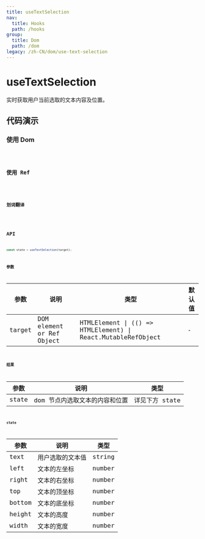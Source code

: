 ```yaml
---
title: useTextSelection
nav:
  title: Hooks
  path: /hooks
group:
  title: Dom
  path: /dom
legacy: /zh-CN/dom/use-text-selection
---
```


# useTextSelection

实时获取用户当前选取的文本内容及位置。

## 代码演示

### 使用 Dom

<code src="./demo/demo1.tsx" />

### 使用 Ref

<code src="./demo/demo3.tsx" />

### 划词翻译

<code src="./demo/demo2.tsx" />


## API

``` typescript
const state = useTextSelection(target);
```

### 参数

| 参数 | 说明 | 类型 | 默认值 |
|-----|-----|-----|-----|
| target | DOM element or Ref Object | HTMLElement \| (() => HTMLElement) \| React.MutableRefObject | - |

### 结果

| 参数 | 说明 | 类型 |
|-----|-----|-----|
| state | dom 节点内选取文本的内容和位置 | 详见下方 state |

#### state

| 参数 | 说明 | 类型 |
|-----|-----|-----|
| text | 用户选取的文本值 | string |
| left | 文本的左坐标 | number |
| right | 文本的右坐标 | number |
| top | 文本的顶坐标 | number |
| bottom | 文本的底坐标 | number |
| height | 文本的高度 | number |
| width | 文本的宽度 | number |
